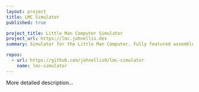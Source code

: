 ```yaml
---
layout: project
title: LMC Simulator
published: true

project_title: Little Man Computer Simulator
project_url: https://lmc.johnellis.dev
summary: Simulator for the Little Man Computer. Fully featured assembler and emulation of von-Neumann architecture.

repos:
  - url: https://github.com/johnellis0/lmc-simulator
    name: lmc-simulator
---
```


More detailed description...

